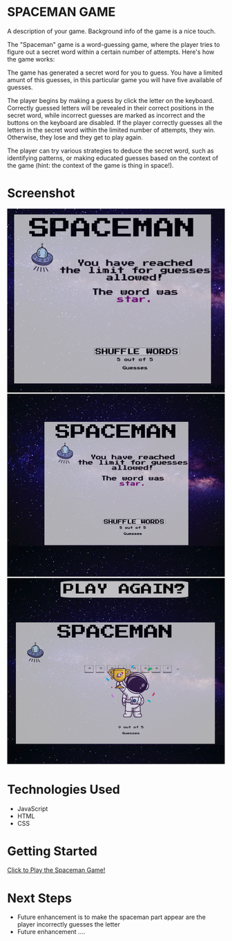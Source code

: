 # SPACEMAN GAME
A description of your game. Background info of the game is a nice touch.

The "Spaceman" game is a word-guessing game, where the player tries to figure out a secret word within a certain number of attempts. Here's how the game works:

The game has generated a secret word for you to guess. You have a limited amunt of this guesses, in this particular game you will have five available of guesses.

The player begins by making a guess by click the letter on the keyboard.
Correctly guessed letters will be revealed in their correct positions in the secret word, while incorrect guesses are marked as incorrect and the buttons on the keyboard are disabled.
If the player correctly guesses all the letters in the secret word within the limited number of attempts, they win. Otherwise, they lose and they get to play again.

The player can try various strategies to deduce the secret word, such as identifying patterns, or making educated guesses based on the context of the game (hint: the context of the game is thing in space!).

# Screenshot

<img src="imgs/screenshot-guess-letter.png">
<img src="imgs/screenshot-incorrect.png">
<img src="imgs/screenshot-win.png">

# Technologies Used

- JavaScript
- HTML
- CSS


# Getting Started

[Click to Play the Spaceman Game!](https://aydagonzalez15.github.io/Spaceman-Game/)

# Next Steps

- Future enhancement is to make the spaceman part appear are the player incorrectly guesses the letter
- Future enhancement ....